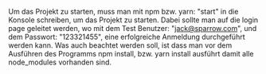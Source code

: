 Um das Projekt zu starten, muss man mit npm bzw. yarn: "start" in die Konsole schreiben, um das Projekt zu starten. Dabei sollte man auf die login page geleitet werden, wo mit dem Test Benutzer: "jack@sparrow.com", und dem Passwort: "123321455", eine erfolgreiche Anmeldung durchgeführt werden kann. Was auch beachtet werden soll, ist dass man vor dem Ausführen des Programms npm install, bzw. yarn install ausführt damit alle node_modules vorhanden sind.
